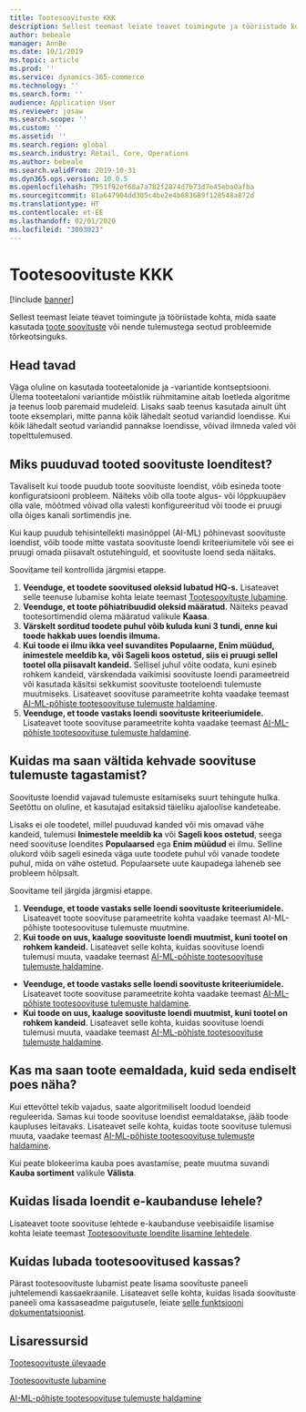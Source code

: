 ```yaml
---
title: Tootesoovituste KKK
description: Sellest teemast leiate teavet toimingute ja tööriistade kohta, mida saate kasutada toote soovituste või nende tulemustega seotud probleemide tõrkeotsinguks.
author: bebeale
manager: AnnBe
ms.date: 10/1/2019
ms.topic: article
ms.prod: ''
ms.service: dynamics-365-commerce
ms.technology: ''
ms.search.form: ''
audience: Application User
ms.reviewer: josaw
ms.search.scope: ''
ms.custom: ''
ms.assetid: ''
ms.search.region: global
ms.search.industry: Retail, Core, Operations
ms.author: bebeale
ms.search.validFrom: 2019-10-31
ms.dyn365.ops.version: 10.0.5
ms.openlocfilehash: 7951f92ef68a7a782f2874d7b73d7e45eba0afba
ms.sourcegitcommit: 81a647904dd305c4be2e4b683689f128548a872d
ms.translationtype: HT
ms.contentlocale: et-EE
ms.lasthandoff: 02/01/2020
ms.locfileid: "3003023"
---
```

# <a name="product-recommendations-faq"></a>Tootesoovituste KKK


[!include [banner](includes/banner.md)]

Sellest teemast leiate teavet toimingute ja tööriistade kohta, mida saate kasutada [toote soovituste](product-recommendations.md) või nende tulemustega seotud probleemide tõrkeotsinguks.

## <a name="best-practices"></a>Head tavad
Väga oluline on kasutada tooteetalonide ja -variantide kontseptsiooni. Ülema tooteetaloni variantide mõistlik rühmitamine aitab loetleda algoritme ja teenus loob paremaid mudeleid. Lisaks saab teenus kasutada ainult üht toote eksemplari, mitte panna kõik lähedalt seotud variandid loendisse. Kui kõik lähedalt seotud variandid pannakse loendisse, võivad ilmneda valed või topelttulemused.

## <a name="why-are-products-missing-from-my-recommendation-lists"></a>Miks puuduvad tooted soovituste loenditest?

Tavaliselt kui toode puudub toote soovituste loendist, võib esineda toote konfiguratsiooni probleem. Näiteks võib olla toote algus- või lõppkuupäev olla vale, mõõtmed võivad olla valesti konfigureeritud või toode ei pruugi olla õiges kanali sortimendis jne.

Kui kaup puudub tehisintellekti masinõppel (AI-ML) põhinevast soovituste loendist, võib toode mitte vastata soovituste loendi kriteeriumitele või see ei pruugi omada piisavalt ostutehinguid, et soovituste loend seda näitaks.

Soovitame teil kontrollida järgmisi etappe.
1. **Veenduge, et toodete soovitused oleksid lubatud HQ-s.** Lisateavet selle teenuse lubamise kohta leiate teemast [Tootesoovituste lubamine](enable-product-recommendations.md).
1. **Veenduge, et toote põhiatribuudid oleksid määratud.** Näiteks peavad tootesortimendid olema määratud valikule **Kaasa**.
1. **Värskelt sorditud toodete puhul võib kuluda kuni 3 tundi, enne kui toode hakkab uues loendis ilmuma.**
1. **Kui toode ei ilmu ikka veel suvandites Populaarne, Enim müüdud, inimestele meeldib ka, või Sageli koos ostetud, siis ei pruugi sellel tootel olla piisavalt kandeid.** Sellisel juhul võite oodata, kuni esineb rohkem kandeid, värskendada vaikimisi soovituste loendi parameetreid või kasutada käsitsi sekkumist soovituste tooteloendi tulemuste muutmiseks. Lisateavet soovituse parameetrite kohta vaadake teemast [AI-ML-põhiste tootesoovituse tulemuste haldamine](modify-product-recommendation-results.md).
1. **Veenduge, et toode vastaks loendi soovituste kriteeriumidele.** Lisateavet toote soovituse parameetrite kohta vaadake teemast [AI-ML-põhiste tootesoovituse tulemuste haldamine](modify-product-recommendation-results.md).

## <a name="how-can-i-prevent-poor-recommendation-results-from-being-returned"></a>Kuidas ma saan vältida kehvade soovituse tulemuste tagastamist?

Soovituste loendid vajavad tulemuste esitamiseks suurt tehingute hulka. Seetõttu on oluline, et kasutajad esitaksid täieliku ajaloolise kandeteabe.

Lisaks ei ole toodetel, millel puuduvad kanded või mis omavad vähe kandeid, tulemusi **Inimestele meeldib ka** või **Sageli koos ostetud**, seega need soovituse loendites **Populaarsed** ega **Enim müüdud** ei ilmu. Selline olukord võib sageli esineda väga uute toodete puhul või vanade toodete puhul, mida on vähe ostetud. Populaarsete uute kaupadega laheneb see probleem hõlpsalt.

Soovitame teil järgida järgmisi etappe.
1. **Veenduge, et toode vastaks selle loendi soovituste kriteeriumidele.** Lisateavet toote soovituse parameetrite kohta vaadake teemast AI-ML-põhiste tootesoovituse tulemuste muutmine.
1. **Kui toode on uus, kaaluge soovituste loendi muutmist, kuni tootel on rohkem kandeid.** Lisateavet selle kohta, kuidas soovituse loendi tulemusi muuta, vaadake teemast [AI-ML-põhiste tootesoovituse tulemuste haldamine](modify-product-recommendation-results.md).


- **Veenduge, et toode vastaks selle loendi soovituste kriteeriumidele.** Lisateavet toote soovituse parameetrite kohta vaadake teemast [AI-ML-põhiste tootesoovituse tulemuste haldamine](modify-product-recommendation-results.md).
- **Kui toode on uus, kaaluge soovituste loendi muutmist, kuni tootel on rohkem kandeid**. Lisateavet selle kohta, kuidas soovituse loendi tulemusi muuta, vaadake teemast [AI-ML-põhiste tootesoovituse tulemuste haldamine](modify-product-recommendation-results.md).

## <a name="can-i-remove-a-product-but-still-see-it-in-the-store"></a>Kas ma saan toote eemaldada, kuid seda endiselt poes näha?

Kui ettevõttel tekib vajadus, saate algoritmiliselt loodud loendeid reguleerida. Samas kui toode soovituse loendist eemaldatakse, jääb toode kaupluses leitavaks. Lisateavet selle kohta, kuidas toote soovituse tulemusi muuta, vaadake teemast [AI-ML-põhiste tootesoovituse tulemuste haldamine](modify-product-recommendation-results.md).

Kui peate blokeerima kauba poes avastamise, peate muutma suvandi **Kauba sortiment** valikule **Välista**.

## <a name="how-do-i-add-a-list-to-an-e-commerce-page"></a>Kuidas lisada loendit e-kaubanduse lehele?

Lisateavet toote soovituse lehtede e-kaubanduse veebisaidile lisamise kohta leiate teemast [Tootesoovituste loendite lisamine lehtedele](add-reco-list-to-page.md).

## <a name="how-do-i-enable-recommendations-on-pos"></a>Kuidas lubada tootesoovitused kassas?

Pärast tootesoovituste lubamist peate lisama soovituste paneeli juhtelemendi kassaekraanile. Lisateavet selle kohta, kuidas lisada soovituste paneeli oma kassaseadme paigutusele, leiate [selle funktsiooni dokumentatsioonist](https://docs.microsoft.com/en-us/dynamics365/unified-operations/retail/add-recommendations-control-pos-screen).

## <a name="additional-resources"></a>Lisaressursid

[Tootesoovituste ülevaade](product-recommendations.md)

[Tootesoovituste lubamine](enable-product-recommendations.md)

[AI-ML-põhiste tootesoovituse tulemuste haldamine](modify-product-recommendation-results.md)
